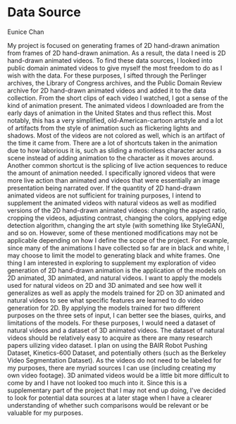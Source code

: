 # Data Source
Eunice Chan

My project is focused on generating frames of 2D hand-drawn animation from frames of 2D hand-drawn animation. As a  result, the data I need is 2D hand-drawn animated videos. To find these data sources, I looked into public domain animated videos to give myself the most freedom to do as I wish with the data. For these purposes, I sifted through the Perlinger archives, the Library of Congress archives, and the Public Domain Review archive for 2D hand-drawn animated videos and added it to the data collection.
From the short clips of each video I watched, I got a sense of the kind of animation present. The animated videos I downloaded are from the early days of animation in the United States and thus reflect this. Most notably, this has a very simplified, old-American-cartoon artstyle and a lot of artifacts from the style of animation such as flickering lights and shadows. Most of the videos are not colored as well, which is an artifact of the time it came from.
There are a lot of shortcuts taken in the animation due to how laborious it is, such as sliding a motionless character across a scene instead of adding animation to the character as it moves around. Another common shortcut is the splicing of live action sequences to reduce the amount of animation needed. I specifically ignored videos that were more live action than animated and videos that were essentially an  image presentation being narrated over.
If the quantity of 2D hand-drawn animated videos are not sufficient for training purposes, I intend to supplement the animated videos with natural videos as well as modified versions of the 2D hand-drawn animated videos: changing the aspect ratio, cropping the videos,  adjusting contrast, changing the colors, applying edge detection algorithm, changing the art style (with something like StyleGAN), and so on. However, some of these mentioned modifications may not be applicable depending on how I define the scope of the project. For example, since many of the animations I have collected so far are in black and white, I may choose to limit the model to generating black and white frames.
One thing I am interested in exploring to supplement my exploration of video generation of 2D hand-drawn animation is the application of  the models on 2D animated, 3D animated, and natural videos. I want to apply the models used for natural videos on 2D and 3D animated and see how well it generalizes as well as apply the models trained for 2D on 3D animated and natural videos to see what specific features are learned to do video generation for 2D. By applying the models trained for two different purposes on the three sets of input, I can better see the biases, quirks, and limitations of the models.
For these purposes, I would need a dataset of natural videos and a dataset of 3D animated videos. The dataset of natural videos should be relatively easy to acquire as there are many research papers uilizing video dataset. I plan on using the BAIR Robot Pushing Dataset, Kinetics-600 Dataset, and potentially others (such as the Berkeley Video Segmentation Dataset). As the videos do not need to be labeled for my purposes, there are myriad sources I can use (including creating  my own video footage). 3D animated videos would be a little bit more difficult to come by and I have not looked too much into it. Since this is a supplementary part of the project that I may not end up doing, I've decided to look for potential data sources at a later stage when I have a clearer understanding of whether such comparisons would be relevant or be valuable for my purposes.
